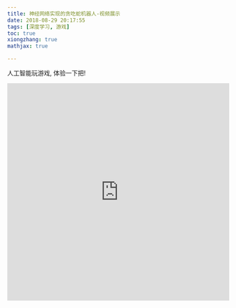 ```yaml
---
title: 神经网络实现的贪吃蛇机器人-视频展示
date: 2018-08-29 20:17:55
tags: [深度学习, 游戏]
toc: true
xiongzhang: true
mathjax: true

---
```


人工智能玩游戏, 体验一下把!

<!-- more -->

<iframe height=498 width=510 src='http://player.youku.com/embed/XMzgwMzAwNTkwMA==' frameborder=0 'allowfullscreen'></iframe>